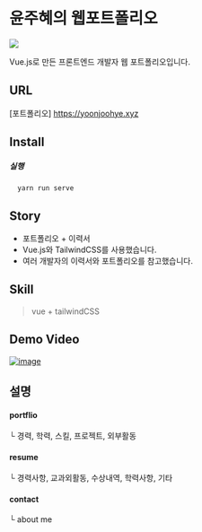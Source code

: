 # 윤주혜의 웹포트폴리오
<img src="https://img.shields.io/badge/likes-100%2B-%23ff69b4"/>

Vue.js로 만든 프론트엔드 개발자 웹 포트폴리오입니다.

## URL
[포트폴리오] https://yoonjoohye.xyz

## Install

##### 실행
```
  yarn run serve
```

## Story

- 포트폴리오 + 이력서
- Vue.js와 TailwindCSS를 사용했습니다.
- 여러 개발자의 이력서와 포트폴리오를 참고했습니다.


## Skill
> vue + tailwindCSS

## Demo Video
[![image](https://user-images.githubusercontent.com/26542929/89775359-973e7a00-db42-11ea-9943-2d57d54ff6a6.png)](https://i.imgur.com/pditetx.mp4)

## 설명
#### portflio
└ 경력, 학력, 스킬, 프로젝트, 외부활동

#### resume
└ 경력사항, 교과외활동, 수상내역, 학력사항, 기타

#### contact
└ about me
